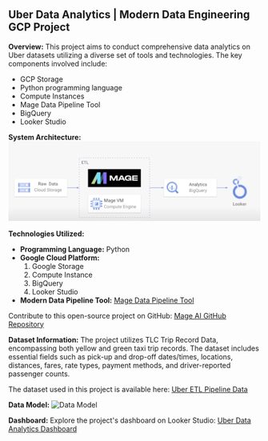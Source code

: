 ## Uber Data Analytics | Modern Data Engineering GCP Project

**Overview:**
This project aims to conduct comprehensive data analytics on Uber datasets utilizing a diverse set of tools and technologies. The key components involved include:
- GCP Storage
- Python programming language
- Compute Instances
- Mage Data Pipeline Tool
- BigQuery
- Looker Studio

**System Architecture:**
![System Architecture](architecture.png)

**Technologies Utilized:**
- **Programming Language:** Python
- **Google Cloud Platform:**
  1. Google Storage
  2. Compute Instance
  3. BigQuery
  4. Looker Studio
- **Modern Data Pipeline Tool:** [Mage Data Pipeline Tool](https://www.mage.ai/)

Contribute to this open-source project on GitHub: [Mage AI GitHub Repository](https://github.com/mage-ai/mage-ai)

**Dataset Information:**
The project utilizes TLC Trip Record Data, encompassing both yellow and green taxi trip records. The dataset includes essential fields such as pick-up and drop-off dates/times, locations, distances, fares, rate types, payment methods, and driver-reported passenger counts.

The dataset used in this project is available here: [Uber ETL Pipeline Data](https://github.com/xylaw97/uber-ETL/blob/main/data/uber_data.csv)


**Data Model:**
![Data Model](data_model.jpeg)

**Dashboard:**
Explore the project's dashboard on Looker Studio: [Uber Data Analytics Dashboard](https://lookerstudio.google.com/reporting/025841b9-66c5-40a8-bf86-48ba45c4f64f)


